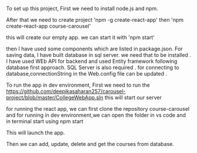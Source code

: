 To set up this project,
First we need to install node.js and npm.

After that we need to create project 'npm -g create-react-app'
then 'npm create-react-app course-carousel'

this will create our empty app. 
we can start it with 'npm start'

then I have used some components which are listed in package.json.
For saving data, I have built database in sql server. we need that to be installed . I have used WEb API for backend and used Entity framework following database first approach. SQL Server is also required . for connecting to database,connectionString in the Web.config file can be updated .


To run the app in dev environment, First we need to run the https://github.com/deepikasaharan257/carousel-project/blob/master/CollegeWebApp.sln this will start our server

for running the react app, we can first clone the repository course-carousel 
and for running in dev environment,we can open the folder in vs code and in terminal start using npm start

This will launch the app. 

Then we can add, update, delete and get the courses from database.
